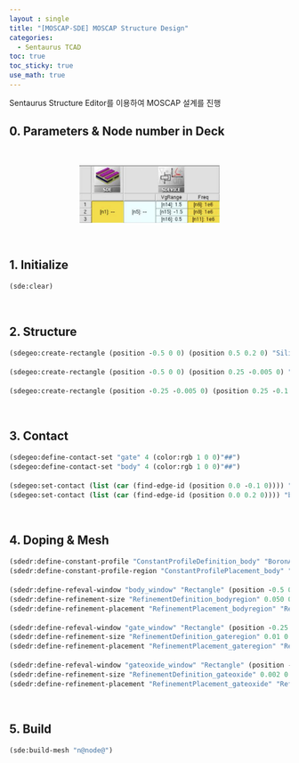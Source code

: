 ```yaml
---
layout : single
title: "[MOSCAP-SDE] MOSCAP Structure Design"
categories: 
  - Sentaurus TCAD
toc: true
toc_sticky: true
use_math: true
---
```


Sentaurus Structure Editor를 이용하여 MOSCAP 설계를 진행  


## 0. Parameters & Node number in Deck

&nbsp;

<p align="center"><img src="/assets/images/practice/1.png" width="50%" height="50%"  title="" alt=""/></p>

&nbsp;

## 1. Initialize

```scheme
(sde:clear)
```
&nbsp;

## 2. Structure

```scheme
(sdegeo:create-rectangle (position -0.5 0 0) (position 0.5 0.2 0) "Silicon" "region_body")

(sdegeo:create-rectangle (position -0.5 0 0) (position 0.25 -0.005 0) "Oxide" "region_gateoxide")

(sdegeo:create-rectangle (position -0.25 -0.005 0) (position 0.25 -0.1 0) "TiN" "region_gate")
```

&nbsp;

## 3. Contact

```scheme
(sdegeo:define-contact-set "gate" 4 (color:rgb 1 0 0)"##")
(sdegeo:define-contact-set "body" 4 (color:rgb 1 0 0)"##")

(sdegeo:set-contact (list (car (find-edge-id (position 0.0 -0.1 0)))) "gate")
(sdegeo:set-contact (list (car (find-edge-id (position 0.0 0.2 0)))) "body")
```

&nbsp;

## 4. Doping & Mesh

```scheme
(sdedr:define-constant-profile "ConstantProfileDefinition_body" "BoronActiveConcentration" 1e+17)
(sdedr:define-constant-profile-region "ConstantProfilePlacement_body" "ConstantProfileDefinition_body" "region_body")

(sdedr:define-refeval-window "body_window" "Rectangle" (position -0.5 0.0 0) (position 0.5 0.2 0))
(sdedr:define-refinement-size "RefinementDefinition_bodyregion" 0.050 0.050 0 0.050 0.050 0 )
(sdedr:define-refinement-placement "RefinementPlacement_bodyregion" "RefinementDefinition_bodyregion" (list "window" "body_window" ) )

(sdedr:define-refeval-window "gate_window" "Rectangle" (position -0.25 -0.005 0) (position 0.25 -0.1 0))
(sdedr:define-refinement-size "RefinementDefinition_gateregion" 0.01 0.01 0 0.01 0.01 0 )
(sdedr:define-refinement-placement "RefinementPlacement_gateregion" "RefinementDefinition_gateregion" (list "window" "gate_window" ) )

(sdedr:define-refeval-window "gateoxide_window" "Rectangle" (position -0.25 0.0 0) (position 0.25 -0.005 0))
(sdedr:define-refinement-size "RefinementDefinition_gateoxide" 0.002 0.002 0 0.002 0.002 0 )
(sdedr:define-refinement-placement "RefinementPlacement_gateoxide" "RefinementDefinition_gateoxide" (list "window" "gateoxide_window" ) )
```

&nbsp;

## 5. Build

```scheme
(sde:build-mesh "n@node@")
```

&nbsp;
